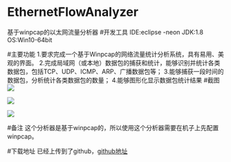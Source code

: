 # EthernetFlowAnalyzer
基于winpcap的以太网流量分析器
#开发工具
IDE:eclipse -neon
JDK:1.8
OS:Win10-64bit

#主要功能
1.要求完成一个基于Winpcap的网络流量统计分析系统，具有易用、美观的界面。
2.完成局域网（或本地）数据包的捕获和统计，能够识别并统计各类数据包，包括TCP、UDP、ICMP、ARP、广播数据包等；
3.能够捕获一段时间的数据包，分析统计各类数据包的数量；
4.能够图形化显示数据包统计结果
#截图
![](http://images2017.cnblogs.com/blog/851461/201712/851461-20171222214310693-1738723628.png)

![](http://images2017.cnblogs.com/blog/851461/201712/851461-20171222214315037-1913852503.png)

![](http://images2017.cnblogs.com/blog/851461/201712/851461-20171222214320756-1131431775.png)

#备注
这个分析器是基于winpcap的，所以使用这个分析器需要在机子上先配置winpcap。

#下载地址
已经上传到了github，[github地址](https://github.com/mybichu/EthernetFlowAnalyzer)
